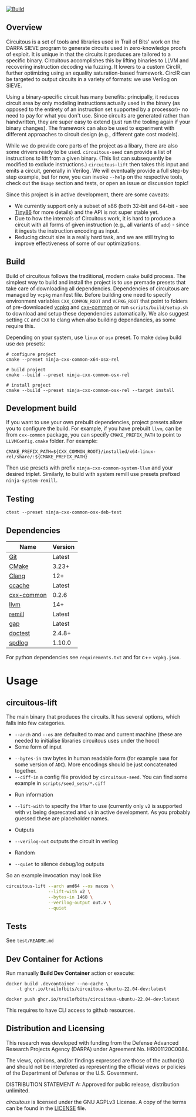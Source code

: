 [![Build](https://github.com/trailofbits/circuitous/actions/workflows/build.yml/badge.svg)](https://github.com/trailofbits/circuitous/actions/workflows/build.yml)

## Overview

Circuitous is a set of tools and libraries used in Trail of Bits' work on the DARPA SIEVE program 
to generate circuits used in zero-knowledge proofs of exploit. It is unique in that 
the circuits it produces are tailored to a specific binary. Circuitous accomplishes this 
by lifting binaries to LLVM and recovering instruction decoding via fuzzing. 
It lowers to a custom CircIR, further optimizing using an equality saturation-based framework. 
CircIR can be targeted to output circuits in a variety of formats: we use Verilog on SIEVE.

Using a binary-specific circuit has many benefits: principally, it reduces circuit area 
by only modeling instructions actually used in the binary
(as opposed to the entirety of an instruction set supported by a processor)- 
no need to pay for what you don't use. 
Since circuits are generated rather than handwritten, they are super easy to extend (just run
the tooling again if your binary changes). The framework can also be used to
experiment with different approaches to circuit design (e.g., different gate cost models).

While we do provide core parts of the project as a libary, there are also some
drivers ready to be used. `circuitous-seed` can provide a list of instructions
to lift from a given binary. (This list can subsequently be modified to exclude instructions.)
`circuitous-lift` then takes this input and emits a circuit, generally in Verilog. 
We will eventually provide a full step-by step example, but for now, you can invoke `--help` on the
respective tools, check out the `Usage` section and tests, or open an issue or discussion topic!

Since this project is in active development, there are some caveats:
 * We currently support only a subset of x86 (both 32-bit and 64-bit - 
   see [Tiny86](https://github.com/trailofbits/sholva) for more details)
   and the API is not super stable yet.
 * Due to how the internals of Circuitous work, it is hard to produce a circuit with
   all forms of given instruction (e.g., all variants of `add`) - since it ingests the
   instruction encoding as input.
 * Reducing circuit size is a really hard task, and we are still trying to
   improve effectiveness of some of our optimizations. 


## Build
Build of circuitous follows the traditional, modern `cmake` build process.
The simplest way to build and install the project is to use premade presets that take care of downloading all dependencies.
Dependencies of circuitous are managed by `vcpkg` manifest file.
Before building one need to specify environment variables `CXX_COMMON_ROOT` and `VCPKG_ROOT` that point to folders of pre-downloaded [vcpkg](https://github.com/microsoft/vcpkg) and [cxx-common](https://github.com/lifting-bits/cxx-common/tree/port-files) or
run `scripts/build/setup.sh` to download and setup these dependencies automatically. We also suggest setting `CC` and `CXX` to clang when also building dependancies, as some require this.

Depending on your system, use `linux` or `osx` preset.  To make `debug` build use `deb` presets:

```
# configure project
cmake --preset ninja-cxx-common-x64-osx-rel

# build project
cmake --build --preset ninja-cxx-common-osx-rel

# install project
cmake --build --preset ninja-cxx-common-osx-rel --target install
```

## Development build

If you want to use your own prebuilt dependencies, project presets allow you to configure the build.
For example, if you have prebuilt `llvm`, can be from `cxx-common` package, you can specify `CMAKE_PREFIX_PATH` to point to `LLVMConfig.cmake` folder.  For example:

```
CMAKE_PREFIX_PATH=${CXX_COMMON_ROOT}/installed/x64-linux-rel/share/:${CMAKE_PREFIX_PATH}
```

Then use presets with prefix `ninja-cxx-common-system-llvm` and your desired triplet. Similarly, to build with system remill use presets prefixed `ninja-system-remill`.

## Testing

```
ctest --preset ninja-cxx-common-osx-deb-test
```

## Dependencies

| Name | Version |
| ---- | ------- |
| [Git](https://git-scm.com/) | Latest |
| [CMake](https://cmake.org/) | 3.23+ |
| [Clang](http://clang.llvm.org/) | 12+ |
| [ccache](https://ccache.dev/) | Latest |
| [cxx-common](https://github.com/lifting-bits/cxx-common) | 0.2.6 |
| [llvm](https://github.com/lifting-bits/cxx-common) | 14+ |
| [remill](https://github.com/lifting-bits/remill) | Latest |
| [gap](https://github.com/lifting-bits/gap) | Latest |
| [doctest](https://github.com/doctest/doctest) | 2.4.8+ |
| [spdlog](https://github.com/gabime/spdlog) | 1.10.0 |

For python dependencies see `requirements.txt` and for c++ `vcpkg.json`.


# Usage

## circuitous-lift

The main binary that produces the circuits. It has several options, which falls
into few categories.
 * `--arch` and `--os` are defaulted to mac and current machine (these are
   needed to initialise libraries circuitous uses under the hood)
 * Some form of input
  - `--bytes-in` raw bytes in human readable form (for example `1468` for some
    version of `ADC`). More encodings should be just concatenated together.
  - `--ciff-in` a config file provided by `circuitous-seed`. You can find some
    example in `scripts/seed_sets/*.ciff`
 * Run information
  - `--lift-with` to specify the lifter to use (currently only `v2` is supported
    with `v1` being deprecated and `v3` in active development. As you probably
    guessed these are placeholder names.
 * Outputs
  - `--verilog-out` outputs the circuit in verilog
 * Random
  - `--quiet` to silence debug/log outputs

So an example invocation may look like
```bash
circuitous-lift --arch amd64 --os macos \
                --lift-with v2 \
                --bytes-in 1468 \
                --verilog-output out.v \
                --quiet
```

## Tests

See `test/README.md`

## Dev Container for Actions

Run manually __Build Dev Container__ action or execute:

```
docker build .devcontainer --no-cache \
    -t ghcr.io/trailofbits/circuitous-ubuntu-22.04-dev:latest
```

```
docker push ghcr.io/trailofbits/circuitous-ubuntu-22.04-dev:latest
```

This requires to have CLI access to github resources.

## Distribution and Licensing
This research was developed with funding from the Defense Advanced Research
Projects Agency (DARPA) under Agreement No. HR001120C0084.

The views, opinions, and/or findings expressed are those of the author(s) and
should not be interpreted as representing the official views or policies of the
Department of Defense or the U.S. Government.

DISTRIBUTION STATEMENT A: Approved for public release, distribution unlimited.

*circuitous* is licensed under the GNU AGPLv3 License. A copy of the terms can
be found in the [LICENSE](./LICENSE) file.

